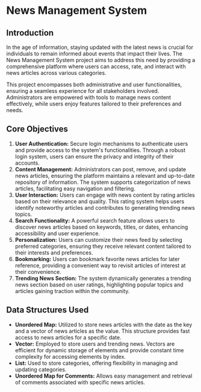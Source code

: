 # News Management System

## Introduction

In the age of information, staying updated with the latest news is crucial for individuals to remain informed about events that impact their lives. The News Management System project aims to address this need by providing a comprehensive platform where users can access, rate, and interact with news articles across various categories.

This project encompasses both administrative and user functionalities, ensuring a seamless experience for all stakeholders involved. Administrators are empowered with tools to manage news content effectively, while users enjoy features tailored to their preferences and needs.

## Core Objectives

1. **User Authentication:** Secure login mechanisms to authenticate users and provide access to the system's functionalities. Through a robust login system, users can ensure the privacy and integrity of their accounts.
2. **Content Management:** Administrators can post, remove, and update news articles, ensuring the platform maintains a relevant and up-to-date repository of information. The system supports categorization of news articles, facilitating easy navigation and filtering.
3. **User Interaction:** Users can engage with news content by rating articles based on their relevance and quality. This rating system helps users identify noteworthy articles and contributes to generating trending news topics.
4. **Search Functionality:** A powerful search feature allows users to discover news articles based on keywords, titles, or dates, enhancing accessibility and user experience.
5. **Personalization:** Users can customize their news feed by selecting preferred categories, ensuring they receive relevant content tailored to their interests and preferences.
6. **Bookmarking:** Users can bookmark favorite news articles for later reference, providing a convenient way to revisit articles of interest at their convenience.
7. **Trending News Section:** The system dynamically generates a trending news section based on user ratings, highlighting popular topics and articles gaining traction within the community.

## Data Structures Used

- **Unordered Map:** Utilized to store news articles with the date as the key and a vector of news articles as the value. This structure provides fast access to news articles for a specific date.
- **Vector:** Employed to store users and trending news. Vectors are efficient for dynamic storage of elements and provide constant time complexity for accessing elements by index.
- **List:** Used to store categories, offering flexibility in managing and updating categories.
- **Unordered Map for Comments:** Allows easy management and retrieval of comments associated with specific news articles.
